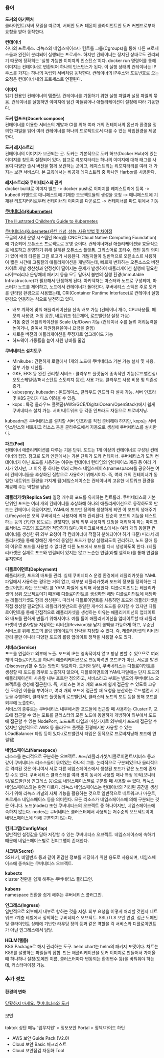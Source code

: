 ### 용어
**도커의 아키텍처**  
클라이언트/서버 모델을 따르며, 서버인 도커 데몬이 클라이언트인 도커 커맨드로부터 요청을 받아 동작한다.  

**컨테이너**  
하나의 프로세스. 리눅스의 네임스페이스나 컨트롤 그룹(Cgroups)을 통해 다른 프로세스들과 완전히 분리되어 실행되는 프로세스. 하지만 컨테이너는 정지된 상태로도 관리되기 때문에 정확히는 '실행 가능한 이미지의 인스턴스'이다. docker run 명령어를 통해 이미지는 컨테이너로 변환되어 하나의 인스턴스가 된다. 이 실행 상태의 컨테이너는 IP주소를 가지는 하나의 독립되 서버처럼 동작한다. 컨테이너의 IP주소와 포트번호로 오는 요청은 컨테이너 내의 프로세스로 연결된다.

**이미지**  
읽기 전용인 컨테이너의 템플릿. 컨테이너를 기동하기 위한 실행 파일과 설정 파일의 묶음. 컨테이너를 실행하면 이미지에 담긴 미들웨어나 애플리케이션이 설정에 따라 기동한다.  

**도커 컴포즈(Docerk compose)**  
컨테이너를 이용한 서비스의 개발과 CI를 위해 여러 개의 컨테이너의 옵션과 환경을 정의한 파일을 읽어 여러 컨테이너를 하나의 프로젝트로서 다룰 수 있는 작업환경을 제공한다.

**도커 레지스트리**  
컨테이너의 이미지가 보관되는 곳. 도커는 기본적으로 도커 허브(Docker Hub)에 있는 이미지를 찾도록 설정되어 있다. 참고로 리포지터리는 하나의 이미지에 대해 태그를 사용여 다양한 출시 버전을 함께 보관하는 곳이고, 레지스트리는 리포지터리를 여러 개 가지는 보관 서비스다. 본 교육에서는 비공개 레지스트리 중 하나인 Harbor를 사용한다.  

**레지스트리와 쿠버네티스의 관계**  
docker build로 이미지 빌드 -> docker push로 이미지를 레지스트리에 등록 -> kubectl 커맨드로 매니페스트에 기재한 오브젝트들의 생성을 요청 -> 매니페스트에 기재된 리포지터리로부터 컨테이너의 이미지를 다운로드 -> 컨테이너를 파드 위에서 기동 

[**쿠버네티스(Kubernetes)**](https://kubernetes.io/ko/docs/concepts/overview/what-is-kubernetes/) 

[The Illustrated Children’s Guide to Kubernetes](https://www.cncf.io/phippy/the-childrens-illustrated-guide-to-kubernetes/) 

[쿠버네티스(Kubernetes)란? 개‭념, 성‭능, 사‭용 방‭법 및 차‭이‭점](https://www.redhat.com/ko/topics/containers/what-is-kubernetes)  
구글의 사내 운영 시스템인 Borg를 CNCF(Cloud Native Computing Foundation)에 기증되어 오픈소스 프로젝트로 운영 중이다. 컨테이너화된 애플리케이션을 효율적으로 배포하고 운영하기 위해 설계된 오픈소스 플랫폼. 그리스어로 조타수, 캡틴 등의 의미가 있어 배의 타륜을 그린 로고가 사용된다. 개발자들이 일반적으로 오픈소스르 사용하여 짧은 시간에 고품질의 애플리케이션을 개발하는데, 빠르게 변화하는 오픈소스으 버전 차이로 개발 생산성과 안정성이 떨어지는 문제가 발생하여 애플리케이션 실행에 필요한 라이브러리나 운영체제 패키지 등을 모두 담아서 불변의 실행 환경(Immutable Infrastructure)가 필요해서 탄생하게 된다. 아키텍처는 마스터와 노드로 구성되며, 마스터가 노드를 제어하고, 노드에서 컨테이너가 돌아간다. 쿠버네티스 스택은 주로 도커를 런타임 환경으로 사용했는데, CRI(Container Runtime Interface)로 컨테이너 실행 환경오 연동하는 식으로 발전하고 있다.  

+ 배포 계획에 맞춰 애플리케이션을 신속 배포 가능 (컨테이너 개수, CPU사용률, 메모리 사용량, 저장 공간, 네트워크 접근제어, 로드밸런싱 설정 가능)
+ 가동 중인 애플리케이션을 Scale Up/Down 가능 (컨테이너 수를 늘려 처리능력을 높이거나, 줄여서 자원점유율이나 요금을 줄임)
+ 새로운 버전의 애플리케이션을 무정지로 업그레이드 가능
+ 하드웨어 가동률을 높여 자원 낭비를 줄임  

**쿠버네티스 설치도구**  
+ Minikube : 간편하게 로컬에서 1개의 노드에 쿠버네티스 기본 기능 설치 및 사용, 일부 기능 제한됨.  
+ GKE, EKS 등 완전 관리형 서비스 : 클라우드 플랫폼에 종속적인 기능(로드밸런싱/오토스케일링/퍼시스턴트 스토리지 등)도 사용 가능. 클라우드 사용 비용 및 의존성 증가.  
+ kubespray, kubeadm : 온프레미스, 클라우드 인프라 다 설치 가능. 서버 인프라 및 K8S 관리가 다소 어려울 수 있음.  
+ kops : 특정 클라우드 플랫폼(AWS/GCE/DigitalOcean/OpenStack)에서 쉽게 쿠버네티스 설치 가능. 서버/네트워크 등 각종 인프라도 자동으로 프로비저닝.  

kubeadm은 쿠버네티스를 설치할 서버 인프라를 직접 준비해야 하지만, kops는 서버 인스턴스와 네트워크 리소스 등을 클라우드에서 자동으로 생성해 쿠버네티스를 설치한다.  

**파드(Pod)**  
컨테이너 애플리케이션를 다루는 기본 단위. 포드는 1개 이상의 컨테이너로 구성된 컨테이너의 집합. 참고로 도커 엔진에서는 기본 단위가 도커 컨테이너. 쿠버네티스가 도커 컨테이너가 아닌 포드를 사용하는 이유는 컨테이너 런타임의 인터페이스 제공 등 여러 가지가 있지만, 그 이유 중 하나는 여러 리눅스 네임스페이스(namespace)를 공유하는 여러 컨테이너들을 추상화된 집합으로 사용하기 위해서이다. 즉, 여러 개의 컨테이너가 동일한 네트워크 환경을 가지게 됨(네임스페이스는 컨테이너의 고유한 네트워크 환경을 제공해 주는 역할을 담당)  

**레플리카셋(Replica Set)**
일정 개수의 포드를 유지하는 컨트롤러. 쿠버네티스의 기본 단위인 포드는 여러 개의 컨테이너를 추상화해 하나의 애플리케이션으로 동작하도록 만드는 컨테이너 묶음이지만, YAML에 포드만 정의해 생성하게 되면 이 포드의 생애주기(Lifecycle)은 오직 쿠버네티스 사용자에 의해 관리된다. 단순히 포드의 기능을 테스트하는 등의 간단한 용도로는 괜찮지만, 실제 외부 사용자의 요청을 처리해야 하는 마이크로서비스 구조의 포드라면 적합하지 않다.(마이크로서비스에서는 여러 개의 동일한 컨테이너를 생성한 뒤 외부 요청이 각 컨테이너에 적절히 분해되어야 하기 때문) 따라서 레플리카셋을 통해 정해진 개수의 동일한 포드가 항상 실행되도록 관리하고, 노드 장애 등의 이유로 포드를 사용할 수 없다면 다른 노드에서 포드를 다시 생성하도록 한다. (레플리카셋은 실제로 포드와 연결되어 있지는 않고 느슨한 연결(라벨 셀렉터)를 통해 연결을 유지한다) 

**디플로이먼트(Deployment)**  
레플리카셋, 포드의 배포를 관리. 실제 쿠버네티스 운영 환경에서 레플리카셋을 YAML파일에서 사용하는 경우는 거의 없고, 대부분 레플리카셋과 포드의 정보를 정의하는 디플로이먼트라는 오브젝트를 YAML파일에 정의해 사용한다. 디플로이먼트는 레플리카셋의 상위 오브젝트이기 때문에 디플로이먼트를 생성하면 해당 디플로이먼트에 해당하는 레플리카셋도 함께 생성된다. 따라서 디플로이먼트를 사용하면 포드와 레플리카셋을 직접 생성할 필요없다. 레플리카셋만으로 동일한 개수의 포드를 유지할 수 있지만 디플로이먼트를 통해 간접적으로 레플리카셋을 생성하는 이유는 애플리케이션의 업데이트와 배포를 편하게 만들기 위해서이다. 예를 들어 애플리케이션을 업데이트할 때 레플리카셋의 변경사항을 저장하는 리비전(Revision)을 남겨 롤백을 가능하게 하고, 무중단 서비스를 위해 포드의 롤링 업데이트의 전략을 지정할 수 있다. 즉, 레플리카셋의 리비전 관리 뿐만 아니라 다양한 포드의 롤링 업데이트 정책을 사용할 수도 있다.  

**서비스(Service)**  
포드를 연결하고 외부에 노출. 포드의 IP는 영속적이지 않고 항상 변할 수 있으므로 여러 개의 디플로이먼트를 하나의 애플리케이션으로 연동하려면 포드IP가 아닌, 서로를 발견(Discovery)할 수 있는 방법이 필요하다. 도커와 달리, 쿠버네티스는 디플로이먼트를 생성할 때 포드를 외부로 노출하지 않으며, 디플로이먼트의 YAML파일에는 단지 포드의 애플리케이션이 사용할 내부 포트만 정의하고, 서비스라고 부르는 별도의 쿠버네티스 오브젝트를 생성해 접근한다. 즉, 서비스는 여러 개의 포드에 쉽게 접근할 수 있도록 고유한 도메인 이름을 부여하고, 여러 개의 포드에 접근할 때 요청을 분산하는 로드밸런서 기능을 수행하며, 클라우드 플랫폼의 로드밸런서, 클러스터 노드의 포트 등을 통해 포드를 외부에 노출한다.  
서비스의 종류로는 쿠버네티스 내부에서만 포드들에 접근할 때 사용하는 ClusterIP, 포드에 접근할 수 있는 포트를 클러스터의 모든 노드에 동일하게 개방하여 외부에서 포드에 접근할 수 있는 NodePort, 노드포트 타입과 마찬가지로 외부에서 포드에 접근할 수 있지만 일반적으로 AWS 등 클라우드 플랫폼 환경에서만 사용할 수 있는 LOadBalancer 타입 등이 있다.(로드밸런서 타입은 동적으로 프로비저닝해 포드에 연결됨)  

**네임스페이스(Namespace)**  
리소스를 논리적으로 구분하는 오브젝트. 포드/레플리카셋/디플로이먼트/서비스 등과 같이 쿠버네티스 리소스들이 묶여있는 하나의 그룹. 논리적으로 구분되었으나 물리적으로 격리된 것은 아니여서 서로 다른 네임스페이스에서 생성된 포드가 같은 노드에 존재할 수도 있다. 쿠버네티스 클러스터를 여러 명이 동시에 사용할 때나 특정 목적(모니터링/로드밸런싱 인그레스 등)으로 네임스페이스별로 구분할 때 사용할 수 있다. 리눅스 네임스페이스와는 완전 다르다. 리눅스 네임스페이스는 컨테이너의 격리된 공간을 생성하기 위해 리눅스 커널의 자체 기능을 활용하는 것으로 일반적으로 네트워크나 마운트, 프로세스 네임스페이스 등을 의미한다. 모든 리소스가 네임스페이스에 의해 구분되는 것은 아니다. 노드(nodes) 또한 쿠버네티스의 오브젝트 중 하나이지만, 네임스페이스에 속하지 않는다. nodes는 쿠버네티스 클러스터에서 사용되는 저수준의 오브젝트이며, 네임스페이스에 의해 구분되지 않는다.  

**컨피그맵(ConfigMap)**  
일반적인 설정값을 담아 저장할 수 있는 쿠버네티스 오브젝트. 네임스페이스에 속하기 때문에 네임스페이스별로 컨피그맵이 존재한다.  

**시크릿(Secret)**  
SSH 키, 비밀번호 등과 같이 민감한 정보를 저장하기 위한 용도로 사용되며, 네임스페이스에 종속되는 쿠버네티스 오브젝트.

**kubectx**  
cluster 전환을 쉽게 해주는 쿠버네티스 플러그인.

**kubens**  
namespace 전환을 쉽게 해주는 쿠버네티스 플러그인.

**인그레스(Ingress)**  
일반적으로 외부에서 내부로 향하는 것을 지칭. 외부 요청을 어떻게 처리할 것인지 네트워크 7계층 레벨에서 정의하는 쿠버네티스 오브젝트. SSL/TLS 보안 연결, 접근 도메인 및 클라이언트 상태에 기반한 라우팅 정의 등과 같은 역할을 각 서비스와 디플로이먼트가 아닌 인그레스에서 담당.  

**HELM(헬름)**  
K8S Package로 해서 관리하는 도구. helm chart는 helm의 패키지 포맷이다. 차트는 K8S를 설명하는 파일들의 집합. 만든 애플리케이션을 도커 이미지로 만들어서 가져올 때 하나하나 설정(도메인 이름, 클러스터마다 변동되는 환경변수 등)을 바꿔줘야 하는데, 커스터마이징 가능.

### 추가 정보

#### 환경의 변화
[당황하지 마세요. 쿠버네티스와 도커](https://kubernetes.io/ko/blog/2020/12/02/dont-panic-kubernetes-and-docker/)

#### 보안

toktok 상단 메뉴 '업무지원' > 정보보안 Portal > 정책/가이드 하단
+ AWS 보안 Guide Pack (V2.0)
+ Cloud 보안 Basic 체크리스트
+ Cloud 보안점검 자동화 Tool
